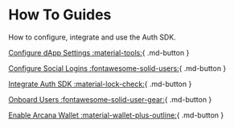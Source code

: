 # How To Guides

How to configure, integrate and use the Auth SDK.

[Configure dApp Settings :material-tools:](./config_dapp.md){ .md-button }

[Configure Social Logins :fontawesome-solid-users:](./config_social_providers.md){ .md-button }

[Integrate Auth SDK :material-lock-check:](./integrate_auth/index.md){ .md-button }

[Onboard Users :fontawesome-solid-user-gear:](./onboard_users/index.md){ .md-button }

[Enable Arcana Wallet :material-wallet-plus-outline:](./arcana_wallet/index.md){ .md-button }